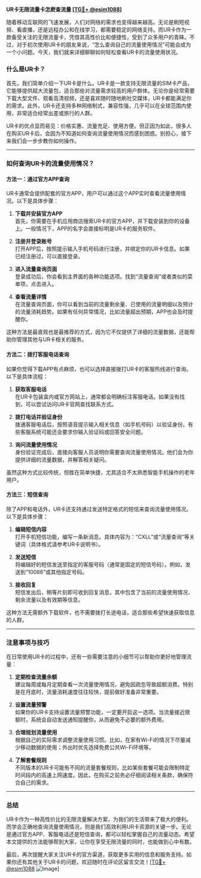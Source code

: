**UR卡无限流量卡怎麽查流量 [[TG💪+ @esim1088](https://t.me/s/esim1088)]**

随着移动互联网的飞速发展，人们对网络的需求也变得越来越高。无论是刷短视频、看直播，还是远程办公和在线学习，都需要稳定的网络支持。而UR卡作为一款备受关注的无限流量卡，凭借其高性价比和便捷性，受到了众多用户的青睐。不过，对于初次使用UR卡的朋友来说，“怎么查询自己的流量使用情况”可能会成为一个小问题。今天，我们就来详细聊聊如何轻松查看UR卡的流量使用状况。

### 什么是UR卡？

首先，我们简单介绍一下UR卡是什么。UR卡是一款支持无限流量的SIM卡产品，它能够提供超大流量包，适合那些对流量需求较高的用户群体。无论你是经常需要下载大型文件、观看高清视频，还是喜欢随时随地刷社交媒体，UR卡都能满足你的需求。此外，UR卡还支持多种网络制式，兼容性强，几乎可以在全球范围内使用，非常适合经常出差或旅行的人群。

UR卡的优点显而易见：价格实惠、流量充足、使用方便。但正因为如此，很多人在购买UR卡后，会因为不知道如何查询流量使用情况而感到困惑。别担心，接下来我们会一步步教你如何操作。

---

### 如何查询UR卡的流量使用情况？

#### 方法一：通过官方APP查询

UR卡通常会提供配套的官方APP，用户可以通过这个APP实时查看流量使用情况。以下是具体步骤：

1. **下载并安装官方APP**  
   首先，你需要在手机应用商店搜索UR卡的官方APP，并下载安装到你的设备上。一般情况下，APP的名字会直接标明是UR卡的服务软件。

2. **注册并登录账号**  
   打开APP后，按照提示输入手机号码进行注册，并绑定你的UR卡信息。如果已经注册过，可以直接登录。

3. **进入流量查询页面**  
   登录成功后，你会看到主界面的各种功能选项。找到“流量查询”或者类似的菜单项，点击进入。

4. **查看流量详情**  
   在流量查询页面，你可以看到当前的流量剩余量、已使用的流量明细以及预计的流量消耗趋势。如果有任何异常情况，比如流量超出预期，APP也会及时提醒你。

这种方法是最直观也是最推荐的方式，因为它不仅提供了详细的流量数据，还能帮助你管理其他与UR卡相关的服务。

#### 方法二：拨打客服电话查询

如果你觉得下载APP有点麻烦，也可以选择直接拨打UR卡的客服热线进行查询。以下是具体流程：

1. **获取客服电话**  
   在UR卡包装盒内或官方网站上，通常都会明确标注客服电话。如果没有找到，可以尝试访问UR卡官网查找联系方式。

2. **拨打电话并验证身份**  
   拨通客服电话后，按照语音提示输入相关信息（如手机号码）以验证身份。有些客服系统可能还会要求你输入验证码或回答安全问题。

3. **询问流量使用情况**  
   身份验证完成后，直接向客服人员说明你需要查询流量使用情况。他们会为你提供详细的流量数据，并解答相关疑问。

虽然这种方式比较传统，但胜在简单快捷，尤其适合不太熟悉智能手机操作的老年用户。

#### 方法三：短信查询

除了APP和电话外，UR卡还支持通过发送特定格式的短信来查询流量使用情况。以下是具体步骤：

1. **编辑短信内容**  
   打开手机短信功能，编写一条新消息。具体内容为：“CXLL”或“流量查询”等关键词（具体格式请参考UR卡说明书）。

2. **发送短信**  
   将编辑好的短信发送至指定的客服号码（通常是固定的短信号码）。例如，发送到“10086”或其他指定号码。

3. **接收回复**  
   短信发出后，稍等片刻即可收到回复消息，其中包含了当前的流量使用情况、剩余流量以及有效期等信息。

这种方法无需额外下载软件，也不需要拨打长途电话，适合那些希望快速获取信息的人群。

---

### 注意事项与技巧

在日常使用UR卡的过程中，还有一些需要注意的小细节可以帮助你更好地管理流量：

1. **定期检查流量余额**  
   建议每周或每月定期查看一次流量使用情况，避免因疏忽导致超额消费。特别是在月底时，流量消耗速度往往较快，提前做好准备非常重要。

2. **设置流量预警**  
   如果你的UR卡支持设置流量预警功能，一定要开启这一选项。当流量接近限额时，系统会自动发送通知提醒你，从而避免不必要的额外费用。

3. **合理规划流量使用**  
   根据自己的实际需求调整流量使用习惯。比如，在家有Wi-Fi的情况下尽量减少移动数据的使用；外出时优先选择免费公共Wi-Fi环境等。

4. **了解套餐规则**  
   不同版本的UR卡可能有不同的流量套餐规则，比如某些套餐可能会限制特定时间段内的高速上网速度。因此，在购买之前务必仔细阅读相关条款，确保符合自己的需求。

---

### 总结

UR卡作为一种高性价比的无限流量解决方案，为我们的生活带来了极大的便利。而学会正确地查询流量使用情况，则是我们高效利用UR卡资源的关键一步。无论是通过官方APP、客服电话还是短信查询，都可以轻松掌握自己的流量动态。希望本文提供的方法能够帮到大家，让你在享受无限流量的同时，也能做到心中有数。

最后，再次提醒大家关注UR卡的官方渠道，获取更多实用的信息和服务支持。如果你还有其他关于UR卡的问题，欢迎随时在评论区留言交流！[[TG💪+ @esim1088](https://t.me/s/esim1088) ![Image](https://i.postimg.cc/4NQfJmqS/Snipaste-2025-05-13-00-14-12.png)]